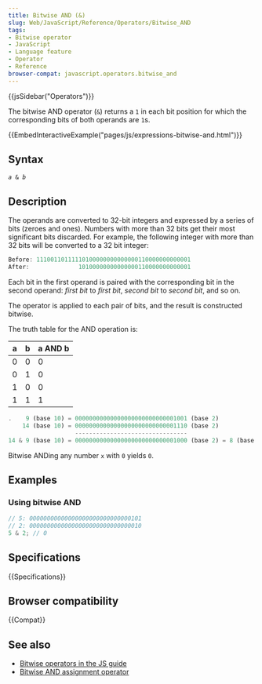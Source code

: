 ```yaml
---
title: Bitwise AND (&)
slug: Web/JavaScript/Reference/Operators/Bitwise_AND
tags:
- Bitwise operator
- JavaScript
- Language feature
- Operator
- Reference
browser-compat: javascript.operators.bitwise_and
---
```

{{jsSidebar("Operators")}}

The bitwise AND operator (`&`) returns a `1` in each bit position for which the
corresponding bits of both operands are `1`s.

{{EmbedInteractiveExample("pages/js/expressions-bitwise-and.html")}}

## Syntax

<pre class="brush: js"><code><var>a</var> &#x26; <var>b</var></code>
</pre>

## Description

The operands are converted to 32-bit integers and expressed by a series of bits
(zeroes and ones). Numbers with more than 32 bits get their most significant
bits discarded. For example, the following integer with more than 32 bits will
be converted to a 32 bit integer:

```js
Before: 11100110111110100000000000000110000000000001
After:              10100000000000000110000000000001
```

Each bit in the first operand is paired with the corresponding bit in the second
operand: _first bit_ to _first bit_, _second bit_ to _second bit_, and so on.

The operator is applied to each pair of bits, and the result is constructed
bitwise.

The truth table for the AND operation is:

<table class="standard-table"><thead><tr><th class="header" scope="col">a</th><th class="header" scope="col">b</th><th class="header" scope="col">a AND b</th></tr></thead><tbody><tr><td>0</td><td>0</td><td>0</td></tr><tr><td>0</td><td>1</td><td>0</td></tr><tr><td>1</td><td>0</td><td>0</td></tr><tr><td>1</td><td>1</td><td>1</td></tr></tbody></table>

```js
.    9 (base 10) = 00000000000000000000000000001001 (base 2)
    14 (base 10) = 00000000000000000000000000001110 (base 2)
                   --------------------------------
14 & 9 (base 10) = 00000000000000000000000000001000 (base 2) = 8 (base 10)
```

Bitwise ANDing any number `x` with `0` yields `0`.

## Examples

### Using bitwise AND

```js
// 5: 00000000000000000000000000000101
// 2: 00000000000000000000000000000010
5 & 2; // 0
```

## Specifications

{{Specifications}}

## Browser compatibility

{{Compat}}

## See also

- [Bitwise operators in the JS guide](/en-US/docs/Web/JavaScript/Guide/Expressions_and_Operators#Bitwise)
- [Bitwise AND assignment operator](/en-US/docs/Web/JavaScript/Reference/Operators/Bitwise_AND_assignment)

